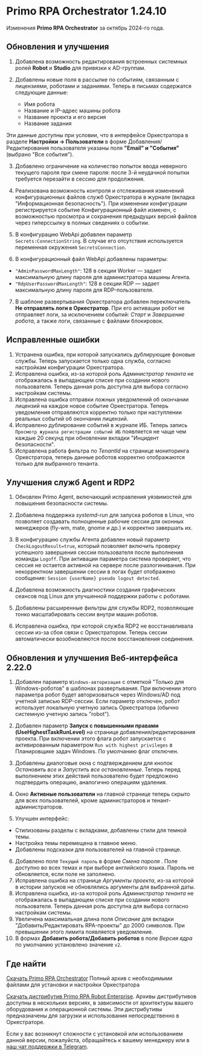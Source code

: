 # Primo RPA Orchestrator 1.24.10

Изменения  **Primo RPA Orchestrator** за октябрь 2024-го года. 

## Обновления и улучшения

1. Добавлена возможность редактирования встроенных системных ролей **Robot** и **Studio** для привязки к AD-группам.
   
2. Добавлены новые поля в рассылке по событиям, связанным с лицензиями, роботами и заданиями. Теперь в письмах содержатся следующие данные: 
   - Имя робота
   - Название и IP-адрес машины робота
   - Название проекта и его версия
   - Название задания

Эти данные доступны при условии, что в интерфейсе Оркестратора в разделе **Настройки → Пользователи** в форме Добавления/Редактирования пользователя указаны поля **"Email" и "События"** (выбрано "Все события").

3. Добавлено ограничение на количество попыток ввода неверного текущего пароля при смене пароля: после 3-й неудачной попытки требуется перезайти в сессию для продолжения.

4. Реализована возможность контроля и отслеживания изменений конфигурационных файлов служб Оркестратора в журнале (вкладка "Информационная безопасность"). При изменении конфигурации регистрируется событие Конфигурационный файл изменен, с возможностью просмотра и сохранения предыдущих версий файлов через гиперссылку в полных сведениях о событии.

5. В конфигурацию WebApi добавлен параметр `Secrets:ConnectionString`. В случае его отсутствия используется переменная окружения `SecretsConnection`.

6. В конфигурационный файл WebApi добавлены параметры:  
- `"AdminPasswordMaxLength"`: 128 в секции Worker — задает максимальную длину пароля для администратора машины Агента.
- `"RdpUserPasswordMaxLength"`: 128 в секции RDP — задает максимальную длину пароля для RDP-пользователя.
    
7. В шаблоне развертывания Оркестратора добавлен переключатель **Не отправлять логи в Оркестратор**. При его активации робот не отправляет логи, за исключением событий: *Старт* и *Завершение робота*, а также логи, связанные с файлами блокировок.

## Исправленные ошибки 

1. Устранена ошибка, при которой запускались дублирующие фоновые службы. Теперь запускается только одна служба, согласно настройкам конфигурации Оркестратора.
1. Исправлена ошибка, из-за которой роль *Администратор тенанта* не отображалась в выпадающем списке при создании нового пользователя. Теперь данная роль доступна для выбора согласно настройкам системы.
1. Исправлена ошибка отправки ложных уведомлений об окончании лицензий на каждое новое событие Оркестратора. Теперь уведомления отправляются корректно только при наступлении реальных событий об окончании лицензий.
1. Исправлено дублирование событий в журнале ИБ. Теперь запись `Просмотр журнала регистрации событий ИБ` появляется не чаще чем каждые 20 секунд при обновлении вкладки "Инцидент безопасности".
1. Исправлена работа фильтра по *TenantId* на странице мониторинга Оркестратора, теперь данные роботов корректно отображаются только для выбранного тенанта.

## Улучшения служб Agent и RDP2

1. Обновлен Primo Agent, включающий исправления уязвимостей для повышения безопасности системы.
   
1. Добавлена поддержка *systemd-run* для запуска роботов в Linux, что позволяет создавать полноценные рабочие сессии для оконных менеджеров (fly-wm, mate, gnome и др.) и корректно завершать их.

1. В конфигурацию службы Агента добавлен новый параметр `CheckLogoutResult=true`, который позволяет включить проверку успешного завершения сессии пользователя после выполнения команды `Logoff`. При активации параметра система проверяет, что сессия не остается активной на сервере после разлогинивания. При некорректном завершении сессии в логах будет отображено сообщение: `Session {userName} pseudo logout detected`.

1. Добавлена возможность диагностики создания графических сеансов под Linux для улучшенной поддержки работы с роботами.

1. Добавлены расширенные фильтры для службы RDP2, позволяющие тонко масштабировать сессии внутри машин роботов. 

1. Исправлена ошибка, при которой служба RDP2 не восстанавливала сессии из-за сбоя связи с Оркестратором. Теперь сессии автоматически возобновляются после восстановления соединения.


 ## Обновления и улучшения Веб-интерфейса 2.22.0
 
1. Добавлен параметр `Windows-авторизация` с отметкой "Только для Windows-роботов"  в шаблонах развертывания. При включении этого параметра робот будет авторизоваться через Windows/AD под учетной записью RDP-сессии. Если параметр отключен, робот использует локальную учетную запись Оркестратора (обычно системную учетную запись "robot"). 
2. Добавлен параметр **Запуск с повышенными правами (UseHighestTaskRunLevel)** на странице добавления/редактирования проекта. При включении этого флага робот запускается с активированным параметром `Run with highest privileges` в Планировщике задач Windows. По умолчанию флаг отключен.
3. Добавлены диалоговые окна с подтверждением для кнопок *Остановить все* и *Запустить все остановленные*. Теперь перед выполнением этих действий пользователю будет предложено подтвердить операцию, аналогично операциям удаления.
4. Окно **Активные пользователи** на главной странице теперь скрыто для всех пользователей, кроме администраторов и тенант-администраторов.

5. Улучшен интерфейс: 
 - Стилизованы разделы с вкладками, добавлены стили для темной темы.
 - Настройка темы перемещена в главное меню.
 - Добавлены подсказки для пользователей на главной странице.

6. Добавлено поле `Текущий пароль` в форме *Смена пароля* . Поле доступно во всех темах и при выборе английского языка. Пароль не обновляется, если поле не заполнено.
7. Исправлена ошибка на странице *Аргументы проекта*, из-за которой в истории запусков не обновлялись аргументы для выбранной даты. 
8. Исправлена ошибка, из-за которой роль *Администратор тенанта* не отображалась в выпадающем списке при создании нового пользователя. Теперь данная роль доступна для выбора согласно настройкам системы.
9. Увеличена максимальная длина поля *Описание* для вкладки "Добавить/Редактировать RPA-проекты"  до 2000 символов. При превышении этого лимита появляется уведомление.
10. В формах **Добавить робота/Добавить роботов** в поле *Версия ядра*  по умолчанию установлено значение `v2`.

## Где найти

[Скачать Primo RPA Orchestrator](https://disk.primo-rpa.ru/index.php/s/t9BHBjR6PP06Yax?path=%2FRelease%2FOrchestrator)
Полный архив с необходимыми файлами для установки и настройки Оркестратора

[Скачать дистрибутив Primo RPA Robot Enterprise](https://disk.primo-rpa.ru/index.php/s/t9BHBjR6PP06Yax?path=%2FRelease%2FRobot). 
Архивы дистрибутивов доступны в нескольких версиях, в зависимости от архитектуры вашего оборудования и операционной системы. Эти дистрибутивы предназначены для загрузки и использования непосредственно в Оркестраторе.

Если у вас возникнут сложности с установкой или использованием данной версии, пожалуйста, обращайтесь к вашему менеджеру или в [наш чат поддержки в Telegram](https://t.me/primo_RPA_chat).
